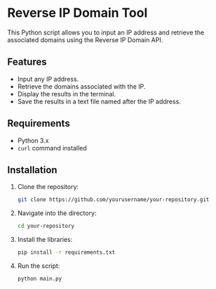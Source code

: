 # Reverse IP Domain Tool

This Python script allows you to input an IP address and retrieve the associated domains using the Reverse IP Domain API.

## Features
- Input any IP address.
- Retrieve the domains associated with the IP.
- Display the results in the terminal.
- Save the results in a text file named after the IP address.

## Requirements
- Python 3.x
- `curl` command installed

## Installation

1. Clone the repository:
   ```bash
   git clone https://github.com/yourusername/your-repository.git
2. Navigate into the directory:
   ```bash
   cd your-repository
3. Install the libraries:
   ```bash
   pip install -r requirements.txt
5. Run the script:
   ```bash
   python main.py
